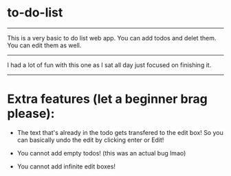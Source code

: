 # to-do-list

---

This is a very basic to do list web app. You can add todos and delet them. You can edit them as well.

---

I had a lot of fun with this one as I sat all day just focused on finishing it.

---

# Extra features (let a beginner brag please):

- The text that's already in the todo gets transfered to the edit box! So you can basically undo the edit by clicking enter or Edit!

- You cannot add empty todos! (this was an actual bug lmao)

- You cannot add infinite edit boxes!

